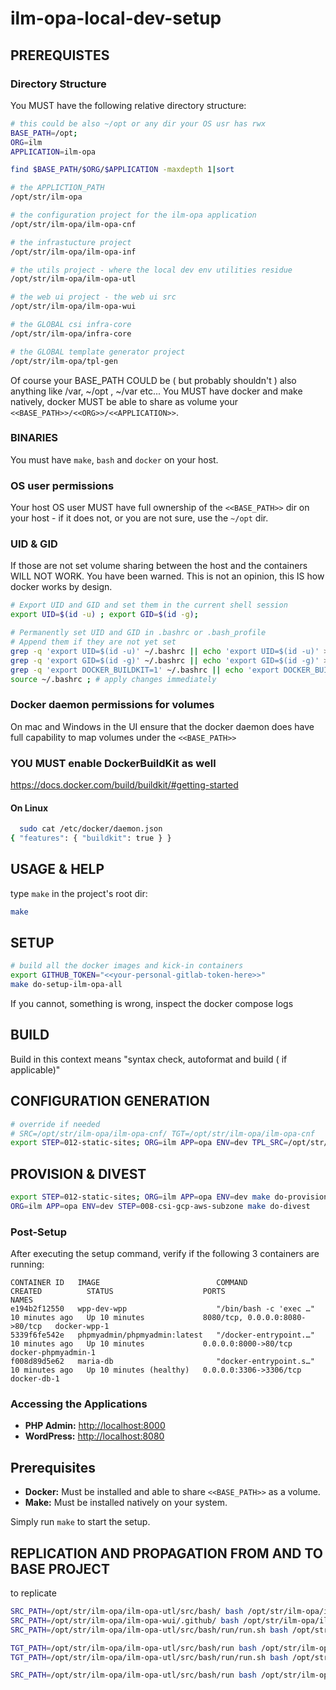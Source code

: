 # ilm-opa-local-dev-setup

## PREREQUISTES

### Directory Structure

You MUST have the following relative directory structure:

```sh
# this could be also ~/opt or any dir your OS usr has rwx
BASE_PATH=/opt;
ORG=ilm
APPLICATION=ilm-opa

find $BASE_PATH/$ORG/$APPLICATION -maxdepth 1|sort

# the APPLICTION_PATH
/opt/str/ilm-opa

# the configuration project for the ilm-opa application
/opt/str/ilm-opa/ilm-opa-cnf

# the infrastucture project
/opt/str/ilm-opa/ilm-opa-inf

# the utils project - where the local dev env utilities residue
/opt/str/ilm-opa/ilm-opa-utl

# the web ui project - the web ui src
/opt/str/ilm-opa/ilm-opa-wui

# the GLOBAL csi infra-core
/opt/str/ilm-opa/infra-core

# the GLOBAL template generator project
/opt/str/ilm-opa/tpl-gen
```

Of course your BASE_PATH COULD be ( but probably shouldn't ) also anything like /var, ~/opt , ~/var etc...
You MUST have docker and make natively, docker MUST be able to share as volume your `<<BASE_PATH>>/<<ORG>>/<<APPLICATION>>`.

### BINARIES

You must have `make`, `bash` and `docker` on your host.

### OS user permissions

Your host OS user MUST have full ownership of the `<<BASE_PATH>>` dir on your host - if it does not, or you are not sure, use the `~/opt` dir.

### UID & GID

If those are not set volume sharing between the host and the containers WILL NOT WORK. You have been warned. This is not an opinion, this IS how docker works by design.

```sh
# Export UID and GID and set them in the current shell session
export UID=$(id -u) ; export GID=$(id -g);

# Permanently set UID and GID in .bashrc or .bash_profile
# Append them if they are not yet set
grep -q 'export UID=$(id -u)' ~/.bashrc || echo 'export UID=$(id -u)' >> ~/.bashrc ;
grep -q 'export GID=$(id -g)' ~/.bashrc || echo 'export GID=$(id -g)' >> ~/.bashrc ;
grep -q 'export DOCKER_BUILDKIT=1' ~/.bashrc || echo 'export DOCKER_BUILDKIT=1' >> ~/.bashrc
source ~/.bashrc ; # apply changes immediately

```

### Docker daemon permissions for volumes

On mac and Windows in the UI ensure that the docker daemon does have full capability to map volumes under the `<<BASE_PATH>>`

### YOU MUST enable DockerBuildKit as well

https://docs.docker.com/build/buildkit/#getting-started

#### On Linux

```sh
  sudo cat /etc/docker/daemon.json
{ "features": { "buildkit": true } }
```

## USAGE & HELP

type `make` in the project's root dir:

```sh
make
```

## SETUP

```sh
# build all the docker images and kick-in containers
export GITHUB_TOKEN="<<your-personal-gitlab-token-here>>"
make do-setup-ilm-opa-all

```

If you cannot, something is wrong, inspect the docker compose logs

## BUILD

Build in this context means "syntax check, autoformat and build ( if applicable)"


## CONFIGURATION GENERATION

```bash
# override if needed 
# SRC=/opt/str/ilm-opa/ilm-opa-cnf/ TGT=/opt/str/ilm-opa/ilm-opa-cnf
export STEP=012-static-sites; ORG=ilm APP=opa ENV=dev TPL_SRC=/opt/str/ilm-opa/ilm-opa-inf  make do-generate-config-for-step

```

## PROVISION & DIVEST 

```bash
export STEP=012-static-sites; ORG=ilm APP=opa ENV=dev make do-provision
ORG=ilm APP=opa ENV=dev STEP=008-csi-gcp-aws-subzone make do-divest
```



### Post-Setup

After executing the setup command, verify if the following 3 containers are running:

```plaintext
CONTAINER ID   IMAGE                          COMMAND                  CREATED          STATUS                    PORTS                            NAMES
e194b2f12550   wpp-dev-wpp                    "/bin/bash -c 'exec …"   10 minutes ago   Up 10 minutes             8080/tcp, 0.0.0.0:8080->80/tcp   docker-wpp-1
5339f6fe542e   phpmyadmin/phpmyadmin:latest   "/docker-entrypoint.…"   10 minutes ago   Up 10 minutes             0.0.0.0:8000->80/tcp             docker-phpmyadmin-1
f008d89d5e62   maria-db                       "docker-entrypoint.s…"   10 minutes ago   Up 10 minutes (healthy)   0.0.0.0:3306->3306/tcp           docker-db-1
```

### Accessing the Applications

- **PHP Admin:** [http://localhost:8000](http://localhost:8000)
- **WordPress:** [http://localhost:8080](http://localhost:8080)

## Prerequisites

- **Docker:** Must be installed and able to share `<<BASE_PATH>>` as a volume.
- **Make:** Must be installed natively on your system.

Simply run `make` to start the setup.

## REPLICATION AND PROPAGATION FROM AND TO BASE PROJECT 

to replicate 
```bash
SRC_PATH=/opt/str/ilm-opa/ilm-opa-utl/src/bash/ bash /opt/str/ilm-opa/ilm-opa-utl/run -a do_replicate_dir_to_bas
SRC_PATH=/opt/str/ilm-opa/ilm-opa-wui/.github/ bash /opt/str/ilm-opa/ilm-opa-utl/run -a do_replicate_dir_to_bas
SRC_PATH=/opt/str/ilm-opa/ilm-opa-utl/src/bash/run/run.sh bash /opt/str/ilm-opa/ilm-opa-utl/run -a do_replicate_file_to_bas
```

```bash
TGT_PATH=/opt/str/ilm-opa/ilm-opa-utl/src/bash/run bash /opt/str/ilm-opa/ilm-opa-utl/run -a do_replicate_dir_from_bas
TGT_PATH=/opt/str/ilm-opa/ilm-opa-utl/src/bash/run/run.sh bash /opt/str/ilm-opa/ilm-opa-utl/run -a do_replicate_file_from_bas
```

```bash
SRC_PATH=/opt/str/ilm-opa/ilm-opa-utl/src/bash/run bash /opt/str/ilm-opa/ilm-opa-utl/run -a do_broadcast_dir_from_bas
``` 

